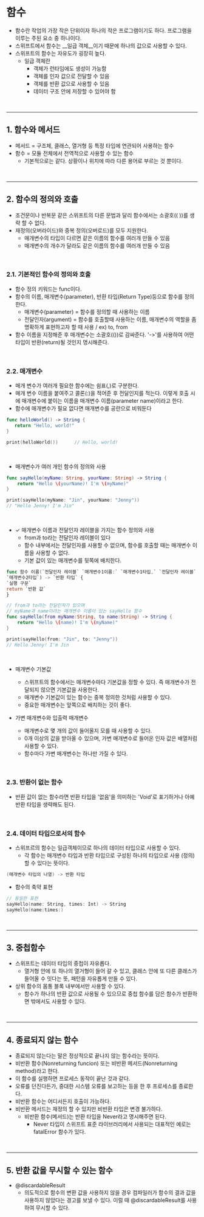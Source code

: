 # 함수
- 함수란 작업의 가장 작은 단위이자 하나의 작은 프로그램이기도 하다. 프로그램을 이루는 주된 요소 중 하나이다.
- 스위프트에서 함수는 __일급 객체__이기 때문에 하나의 값으로 사용할 수 있다.
- 스위프트의 함수는 자유도가 굉장히 높다.
   - 일급 객체란
      - 객체가 런타임에도 생성이 가능함
      - 객체를 인자 값으로 전달할 수 있음
      - 객체를 반환 값으로 사용할 수 있음
      - 데이터 구조 안에 저장할 수 있어야 함

<br/>

---------------

## 1. 함수와 메서드
- 메서드 = 구조체, 클래스, 열거형 등 특정 타입에 연관되어 사용하는 함수
- 함수 = 모듈 전체에서 전역적으로 사용할 수 있는 함수
   - 기본적으로는 같다. 상황이나 위치에 따라 다른 용어로 부르는 것 뿐이다.

<br/>

------------

## 2. 함수의 정의와 호출
- 조건문이나 반복문 같은 스위프트의 다른 문법과 달리 함수에서는 소괄호(( ))를 생략 할 수 없다.
- 재정의(오버라이드)와 중복 정의(오버로드)를 모두 지원한다.
   - 매개변수의 타입이 다르면 같은 이름의 함수를 여러개 만들 수 있음
   - 매개변수의 개수가 달라도 같은 이름의 함수를 여러개 만들 수 있음

<br/>

### 2.1. 기본적인 함수의 정의와 호출
- 함수 정의 키워드는 func이다.
- 함수의 이름, 매개변수(parameter), 반환 타입(Return Type)등으로 함수를 정의한다.
   - 매개변수(parameter) = 함수를 정의할 때 사용하는 이름
   - 전달인자(argument) = 함수를 호출할때 사용하는 이름, 매개변수의 역할을 좀 명확하게 표현하고자 할 때 사용 / ex) to, from
- 함수 이름을 지정해준 후 매개변수는 소괄호(())로 감싸준다. '->'를 사용하여 어떤 타입이 반환(return)될 것인지 명시해준다.

<br/>

### 2.2. 매개변수
- 매개 변수가 여러개 필요한 함수에는 쉼표(,)로 구분한다.
- 매개 변수 이름을 붙여주고 콜론(:)을 적어준 후 전달인지를 적는다. 이렇게 호출 시에 매개변수에 붙이는 이름을 매개변수 이름(parameter name)이라고 한다.
- 함수에 매개변수가 필요 없다면 매개변수를 공란으로 비워둔다
```swift
func helloWorld() -> String {
   return "Hello, world!"
}

print(helloWorld())      // Hello, world!
```

<br/>

- 매개변수가 여러 개인 함수의 정의와 사용
```swift
func sayHello(myName: String, yourName: String) -> String {
    return "Hello \(yourName)! I'm \(myName)"
}

print(sayHello(myName: "Jin", yourName: "Jenny"))
// "Hello Jenny! I'm Jin"
```

<br/>

- ✓ 매개변수 이름과 전달인자 레이블을 가지는 함수 정의와 사용
   - from과 to라는 전달인자 레이블이 있다
   - 함수 내부에서는 전달인자를 사용할 수 없으며, 함수를 호출할 때는 매개변수 이름을 사용할 수 없다.
   - 기본 값이 있는 매개변수를 뒷쪽에 배치한다.
```swift
func 함수 이름(`전달인자 레이블` `매개변수1이름:` `매개변수1타입,` `전달인자 레이블` `매개변수2이름:`
`매개변수2타입`) -> `반환 타입` {
`실행 구문`
return `반환 값`
}
```
```swift
// from과 to라는 전달인자가 있으며
// myName과 name이라는 매개변수 이름이 있는 sayHello 함수
func sayHello(from myName:String, to name:String) -> String {
    return "Hello \(name)! I'm \(myName)"
}

print(sayHello(from: "Jin", to: "Jenny"))
// Hello Jenny! I'm Jin
```

<br/>

- 매개변수 기본값
   - 스위프트의 함수에서는 매개변수마다 기본값을 정할 수 있다. 즉 매개변수가 전달되지 않으면 기본값을 사용한다.
   - 매개변수 기본값이 있는 함수는 중복 정의한 것처럼 사용할 수 있다.
   - 중요한 매개변수는 앞쪽으로 배치하는 것이 좋다.

- 가변 매개변수와 입출력 매개변수
   - 매개변수로 몇 개의 값이 들어올지 모를 때 사용할 수 있다.
   - 0개 이상의 값을 받아올 수 있으며, 가변 매개변수로 들어온 인자 값은 배열처럼 사용할 수 있다.
   - 함수마다 가변 매개변수는 하나만 가질 수 있다.

<br/>

### 2.3. 반환이 없는 함수
- 반환 값이 없는 함수라면 반환 타입을 '없음'을 의미하는 'Void'로 표기하거나 아예 반환 타입을 생략해도 된다.

<br/>

### 2.4. 데이터 타입으로서의 함수
- 스위프르의 함수는 일급객체이므로 하나의 데이터 타입으로 사용할 수 있다.
   - 각 함수는 매개변수 타입과 반환 타입으로 구성된 하나의 타입으로 사용 (정의)할 수 있다는 뜻이다.
```swift
(매개변수 타입의 나열) -> 반환 타입
``` 
- 함수의 축약 표현
```swift
// 동일한 표현
sayHello(name: String, times: Int) -> String
sayHello(name:times:)   
```

<br/>

---------------

## 3. 중첩함수
- 스위프트는 데이터 타입의 중첩이 자유롭다.
   - 열거형 안에 또 하나의 열거형이 들어 갈 수 있고, 클래스 안에 또 다른 클래스가 들어올 수 잇다는 뜻, 패턴을 자유롭게 만들 수 있다.
- 상위 함수의 몸통 블록 내부에서만 사용할 수 있다.
   - 함수가 하나의 반환 값으로 사용될 수 있으므로 중첩 함수를 담은 함수가 반환하면 밖에서도 사용할 수 있다.

<br/>

---------------
## 4. 종료되지 않는 함수
- 종료되지 않는다는 말은 정상적으로 끝나지 않는 함수라는 뜻이다.
- 비반환 함수(Nonreturning funcion) 또는 비반환 메서드(Nonreturning method)라고 한다.
- 이 함수를 실행하면 프로세스 동작이 끝난 것과 같다.
- 오류를 던진다든가, 중대한 시스템 오류를 보고하는 등을 한 후 프로세스를 종료한다.
- 비반환 함수는 어디서든지 호출이 가능하다.
- 비반환 메서드는 재정의 할 수 있지만 비반환 타입은 변경 불가하다.
   - 비반환 함수(메서드)는 반환 타입을 Never라고 명시해주면 된다.
      - Never 타입이 스위프트 표준 라이브러리에서 사용되는 대표적인 예로는 fatalError 함수가 있다.

<br/>

---------------

## 5. 반환 값을 무시할 수 있는 함수
- @discardableResult
   - 의도적으로 함수의 변환 값을 사용하지 않을 경우 컴파일러가 함수의 결과 값을 사용하지 않았다는 경고를 보낼 수 있다. 이럴 때 @discardableResult를 사용하여 무시할 수 있다.
